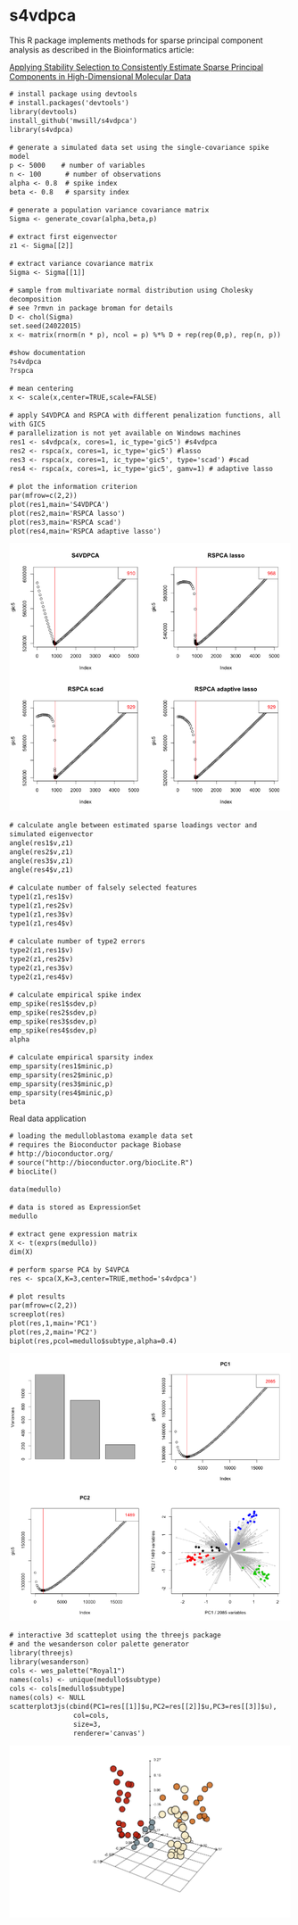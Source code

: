 s4vdpca
=======

This R package implements methods for sparse principal component analysis as described in the Bioinformatics article:

[Applying Stability Selection to Consistently Estimate Sparse Principal Components in High-Dimensional Molecular Data](http://bioinformatics.oxfordjournals.org/content/early/2015/04/28/bioinformatics.btv197.long) 

```{r}
# install package using devtools
# install.packages('devtools')
library(devtools)                  
install_github('mwsill/s4vdpca')
library(s4vdpca)

# generate a simulated data set using the single-covariance spike model 
p <- 5000    # number of variables
n <- 100      # number of observations
alpha <- 0.8  # spike index 
beta <- 0.8   # sparsity index 

# generate a population variance covariance matrix
Sigma <- generate_covar(alpha,beta,p)

# extract first eigenvector
z1 <- Sigma[[2]]

# extract variance covariance matrix
Sigma <- Sigma[[1]]

# sample from multivariate normal distribution using Cholesky decomposition
# see ?rmvn in package broman for details
D <- chol(Sigma)
set.seed(24022015)
x <- matrix(rnorm(n * p), ncol = p) %*% D + rep(rep(0,p), rep(n, p))

#show documentation
?s4vdpca
?rspca

# mean centering
x <- scale(x,center=TRUE,scale=FALSE)

# apply S4VDPCA and RSPCA with different penalization functions, all with GIC5 
# parallelization is not yet available on Windows machines
res1 <- s4vdpca(x, cores=1, ic_type='gic5') #s4vdpca
res2 <- rspca(x, cores=1, ic_type='gic5') #lasso
res3 <- rspca(x, cores=1, ic_type='gic5', type='scad') #scad 
res4 <- rspca(x, cores=1, ic_type='gic5', gamv=1) # adaptive lasso

# plot the information criterion
par(mfrow=c(2,2))
plot(res1,main='S4VDPCA')
plot(res2,main='RSPCA lasso')
plot(res3,main='RSPCA scad')
plot(res4,main='RSPCA adaptive lasso')
```
![](./img1.png)

```{r}
# calculate angle between estimated sparse loadings vector and simulated eigenvector
angle(res1$v,z1)
angle(res2$v,z1)
angle(res3$v,z1)
angle(res4$v,z1)

# calculate number of falsely selected features
type1(z1,res1$v)
type1(z1,res2$v)
type1(z1,res3$v)
type1(z1,res4$v)

# calculate number of type2 errors
type2(z1,res1$v)
type2(z1,res2$v)
type2(z1,res3$v)
type2(z1,res4$v)

# calculate empirical spike index
emp_spike(res1$sdev,p)
emp_spike(res2$sdev,p)
emp_spike(res3$sdev,p)
emp_spike(res4$sdev,p)
alpha

# calculate empirical sparsity index
emp_sparsity(res1$minic,p)
emp_sparsity(res2$minic,p)
emp_sparsity(res3$minic,p)
emp_sparsity(res4$minic,p)
beta
```

Real data application 
```{r}
# loading the medulloblastoma example data set
# requires the Bioconductor package Biobase
# http://bioconductor.org/
# source("http://bioconductor.org/biocLite.R")
# biocLite()

data(medullo)

# data is stored as ExpressionSet
medullo

# extract gene expression matrix
X <- t(exprs(medullo))
dim(X)

# perform sparse PCA by S4VPCA 
res <- spca(X,K=3,center=TRUE,method='s4vdpca')

# plot results
par(mfrow=c(2,2))
screeplot(res)
plot(res,1,main='PC1')
plot(res,2,main='PC2')
biplot(res,pcol=medullo$subtype,alpha=0.4)
```
![](./img2.png)

```{r}
# interactive 3d scatteplot using the threejs package
# and the wesanderson color palette generator
library(threejs)
library(wesanderson)
cols <- wes_palette("Royal1")
names(cols) <- unique(medullo$subtype)
cols <- cols[medullo$subtype]
names(cols) <- NULL
scatterplot3js(cbind(PC1=res[[1]]$u,PC2=res[[2]]$u,PC3=res[[3]]$u),
                col=cols,
                size=3,
                renderer='canvas')
```
[![](./scatter3djs.png)](http://htmlpreview.github.io/?https://github.com/mwsill/s4vdpca/blob/master/scatter3djs.html)